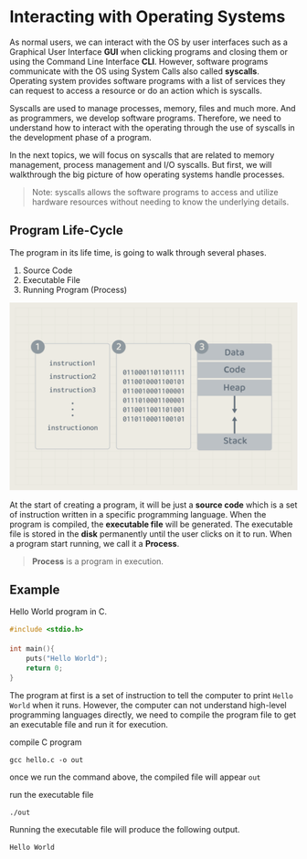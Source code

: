 # Interacting with Operating Systems 
As normal users, we can interact with the OS by user interfaces such as a Graphical User Interface **GUI** when clicking programs and closing them or using the Command Line Interface **CLI**. However, software programs communicate with the OS using System Calls also called **syscalls**. Operating system provides software programs with a list of services they can request to access a resource or do an action which is syscalls. 

Syscalls are used to manage processes, memory, files and much more. And as programmers, we develop software programs. Therefore, we need to understand how to interact with the operating through the use of syscalls in the development phase of a program. 

In the next topics, we will focus on syscalls that are related to memory management, process management and I/O syscalls. But first, we will walkthrough the big picture of how operating systems handle processes. 

> Note: syscalls allows the software programs to access and utilize hardware resources without needing to know the underlying details.

## Program Life-Cycle
The program in its life time, is going to walk through several phases. 
1. Source Code
2. Executable File
3. Running Program (Process)

![Program states](./images/10.program-states.png)


At the start of creating a program, it will be just a **source code** which is a set of instruction written in a specific programming language. When the program is compiled, the **executable file** will be generated. The executable file is stored in the **disk** permanently until the user clicks on it to run. When a program start running, we call it a **Process**.


>  **Process** is a program in execution.

## Example 

Hello World program in C. 

```c
#include <stdio.h>

int main(){
    puts("Hello World");
    return 0;
}
```
The program at first is a set of instruction to tell the computer to print `Hello World` when it runs. However, the computer can not understand high-level programming languages directly, we need to compile the program file to get an executable file and run it for execution. 

compile C program 
```
gcc hello.c -o out
```
once we run the command above, the compiled file will appear `out`

run the executable file
```
./out
```

Running the executable file will produce the following output.
```
Hello World
```
<!--

**[We might have an example of reading a file and stating that the control has been handed to the OS for enabling file access.]**

 resource:
 https://medium.com/@muirujackson/how-to-use-the-i-o-system-calls-open-close-read-and-write-f6f80dc61e2a
 
 -->